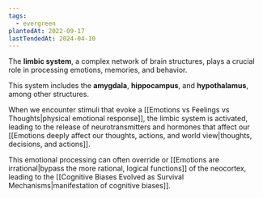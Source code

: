 ```yaml
---
tags:
  - evergreen
plantedAt: 2022-09-17
lastTendedAt: 2024-04-10
---
```

The **limbic system**, a complex network of brain structures, plays a crucial role in processing emotions, memories, and behavior.

This system includes the **amygdala**, **hippocampus**, and **hypothalamus**, among other structures.

When we encounter stimuli that evoke a [[Emotions vs Feelings vs Thoughts|physical emotional response]], the limbic system is activated, leading to the release of neurotransmitters and hormones that affect our [[Emotions deeply affect our thoughts, actions, and world view|thoughts, decisions, and actions]].

This emotional processing can often override or [[Emotions are irrational|bypass the more rational, logical functions]] of the neocortex, leading to the [[Cognitive Biases Evolved as Survival Mechanisms|manifestation of cognitive biases]].
